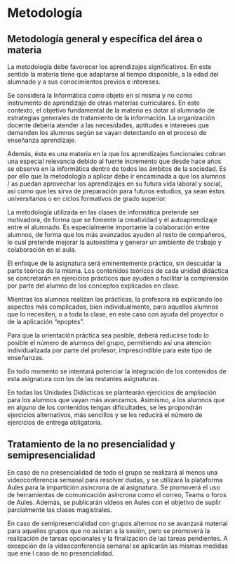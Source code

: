 # Metodología

## Metodología general y específica del área o materia

La metodología debe favorecer los aprendizajes significativos. En este sentido la materia tiene que adaptarse al tiempo disponible, a la edad del alumnado y a sus conocimientos previos e intereses.

Se considera la Informática como objeto en sí misma y no como instrumento de aprendizaje de otras materias curriculares. En este contexto, el objetivo fundamental de la materia es dotar al alumnado de estrategias generales de tratamiento de la información.
La organización docente debería atender a las necesidades, aptitudes e intereses que demanden los alumnos según se vayan detectando en el proceso de enseñanza aprendizaje.

Además, ésta es una materia en la que los aprendizajes funcionales cobran una especial relevancia debido al fuerte incremento que desde hace años se observa en la informática dentro de todos los ámbitos de la sociedad. Es por ello que la metodología a aplicar debe ir encaminada a que los alumnos / as puedan aprovechar los aprendizajes en su futura vida laboral y social, así como que les sirva de preparación para futuros estudios, ya sean éstos universitarios o en ciclos formativos de grado superior.

La metodología utilizada en las clases de informática pretende ser motivadora, de forma que se fomente la creatividad y el autoaprendizaje entre el alumnado.
Es especialmente importante la colaboración entre alumnos, de forma que los más avanzados ayuden al resto de compañeros, lo cual  pretende mejorar la autoestima y generar un ambiente de trabajo y colaboración en el aula.

El enfoque de la asignatura será eminentemente práctico, sin descuidar la parte teórica de la misma.
Los contenidos teóricos de cada unidad didáctica se concretarán en ejercicios prácticos que ayuden a facilitar la comprensión por parte del alumno de los conceptos explicados en clase.

Mientras los alumnos realizan las prácticas, la profesora irá explicando los aspectos más complicados, bien individualmente, para aquellos alumnos que lo necesiten, o a toda la clase, en este caso con ayuda del proyector o de la aplicación “epoptes”.

Para que la orientación práctica sea posible, deberá reducirse todo lo posible el número de alumnos del grupo, permitiendo así una atención individualizada por parte del profesor, imprescindible para este tipo de enseñanzas. 

En todo momento se intentará potenciar la integración de los contenidos de esta asignatura con los de las restantes asignaturas.

En todas las Unidades Didácticas se plantearán ejercicios de ampliación para los alumnos que vayan más avanzamos.
Asimismo, a los alumnos que en alguno de los contenidos tengan dificultades, se les propondrán ejercicios alternativos, más sencillos y se les reducirá el número de ejercicios de entrega obligatoria.

## Tratamiento de la no presencialidad y semipresencialidad

En caso de no presencialidad de todo el grupo se realizará al menos una videoconferencia semanal para resolver dudas, y se utilizará la plataforma Aules para la impartición asíncrona de al asignatura. Se promoverá el uso de herramientas de comunicación asíncrona como el correo, Teams o foros de Aules. Además, se publicarán vídeos en Aules con el objetivo de suplir parcialmente las clases magistrales.

En caso de semipresencialidad con grupos alternos no se avanzará material para aquellos grupos que no asistan a la sesión, pero se promoverá la realización de tareas opcionales y la finalización de las tareas pendientes. A excepción de la videoconferencia semanal se aplicarán las mismas medidas que ene l caso de no presencialidad.
